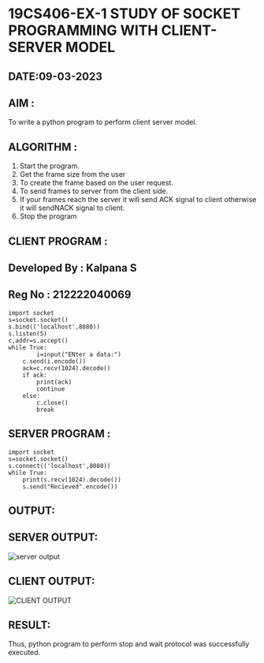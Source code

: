 # 19CS406-EX-1 STUDY OF SOCKET PROGRAMMING WITH CLIENT-SERVER MODEL

## DATE:09-03-2023

## AIM :
To write a python program to perform client server model.


## ALGORITHM :
1. Start the program.
2. Get the frame size from the user
3. To create the frame based on the user request.
4. To send frames to server from the client side.
5. If your frames reach the server it will send ACK signal to client otherwise it will sendNACK signal to client.
6. Stop the program




## CLIENT PROGRAM :
## Developed By : Kalpana S
## Reg No : 212222040069
```
import socket
s=socket.socket()
s.bind(('localhost',8080))
s.listen(5)
c,addr=s.accept()
while True:
        i=input("ENter a data:")
	c.send(i.encode())
	ack=c.recv(1024).decode()
	if ack:
		print(ack)
		continue
	else:
		c.close()
		break
```
		

## SERVER PROGRAM :
```
import socket
s=socket.socket()
s.connect(('localhost',8080))
while True:
	print(s.recv(1024).decode())
	s.send("Recieved".encode())
```



## OUTPUT:
## SERVER OUTPUT:
![server output](https://github.com/Kalpanareshma/19CS406-EX-1/assets/122040453/73247d2a-81e7-45d5-b455-6cdcb5e1d22b)
## CLIENT OUTPUT:
![CLIENT OUTPUT](https://github.com/Kalpanareshma/19CS406-EX-1/assets/122040453/15b717be-4ee9-4dd5-a21d-2481e46af17b)





## RESULT:
Thus, python program to perform stop and wait protocol was successfully executed.


